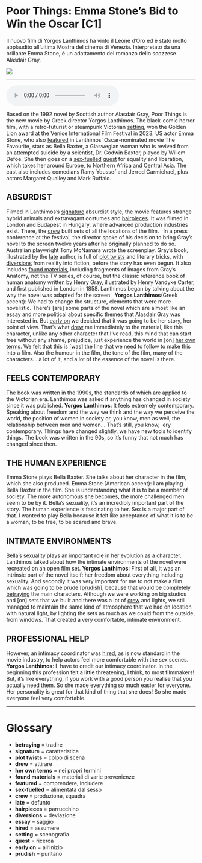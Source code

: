 # Poor Things: Emma Stone’s Bid to Win the Oscar   [C1]

Il nuovo film di Yorgos Lanthimos ha vinto il Leone d’Oro ed è stato molto applaudito all’ultima Mostra del cinema di Venezia. Interpretato da una brillante Emma Stone, è un adattamento del romanzo dello scozzese Alasdair Gray.

![](Poor%20Things%20Emma%20Stone%E2%80%99s%20Bid%20to%20Win%20the%20Oscar.jpg)

--------------

<div>
<audio controls autoplay>
    <source src="https:/raw.githubusercontent.com/dartie/speakup/main/2024-02/Poor%20Things%20Emma%20Stone%E2%80%99s%20Bid%20to%20Win%20the%20Oscar.mp3" type="audio/mpeg">
</audio>
</div>


Based on the 1992 novel by Scottish author Alasdair Gray, Poor Things is the new movie by Greek director Yorgos Lanthimos. The black-comic horror film, with a retro-futurist or steampunk Victorian [setting](## "scenografia"), won the Golden Lion award at the Venice International Film Festival in 2023.
US actor Emma Stone, who also [featured](## "comprendere, includere") in Lanthimos’ Oscar-nominated movie The Favourite, stars as Bella Baxter, a Glaswegian woman who is revived from an attempted suicide by a scientist, Dr. Godwin Baxter, played by Willem Defoe. She then goes on a [sex-fuelled](## "alimentata dal sesso") [quest](## "ricerca") for equality and liberation, which takes her around Europe, to Northern Africa and Central Asia. The cast also includes comedians Ramy Youssef and Jerrod Carmichael, plus actors Margaret Qualley and Mark Ruffalo. 

## ABSURDIST
Filmed in Lanthimos’s [signature](## "caratteristica") absurdist style, the movie features strange hybrid animals and extravagant costumes and [hairpieces](## "parrucchino"). It was filmed in London and Budapest in Hungary, where advanced production industries exist. There, the [crew](## "produzione, squadra") built sets of all the locations of the film.  
In a press conference at the festival, the director spoke of his decision to bring Gray’s novel to the screen twelve years after he originally planned to do so. Australian playwright Tony McNamara wrote the screenplay. Gray’s book, illustrated by the [late](## "defunto") author, is full of [plot twists](## "colpo di scena") and literary tricks, with [diversions](## "deviazione") from reality into fiction, before the story has even begun. It also includes [found materials](## "materiali di varie provenienze"), including fragments of images from Gray’s Anatomy, not the TV series, of course, but the classic reference book of human anatomy written by Henry Gray, illustrated by Henry Vandyke Carter, and first published in London in 1858. Lanthimos began by talking about the way the novel was adapted for the screen. 
**Yorgos Lanthimos**(Greek accent): We had to change the structure, elements that were more novelistic. There’s [are] some parts of the novel which are almost like an [essay](## "saggio") and more political about specific themes that Alasdair Gray was interested in. But [early on](## "all’inizio") we decided that it was going to be her story, her point of view. That’s what [drew](## "attirare") me immediately to the material, like this character, unlike any other character that I’ve read, this mind that can start free without any shame, prejudice, just experience the world in [on] [her own terms](## "nei propri termini"). We felt that this is [was] the line that we need to follow to make this into a film. Also the humour in the film, the tone of the film, many of the characters… a lot of it, and a lot of the essence of the novel is there.

## FEELS CONTEMPORARY
The book was written in the 1990s, the standards of which are applied to the Victorian era. Lanthimos was asked if anything has changed in society since it was published.
**Yorgos Lanthimos**: It feels extremely contemporary. Speaking about freedom and the way we think and the way we perceive the world, the position of women in society or, you know, men as well, the relationship between men and women… That’s still, you know,  ery contemporary. Things have changed slightly, we have new tools to identify things. The book was written in the 90s, so it’s funny that not much has changed since then.

## THE HUMAN EXPERIENCE
Emma Stone plays Bella Baxter. She talks about her character in the film, which she also produced.
Emma Stone (American accent): I am playing Bella Baxter in the film. She is understanding what it is to be a member of society. The more autonomous she becomes, the more challenged men seem to be by it. Bella’s sexuality, it’s an incredibly important part of the story. The human experience is fascinating to her. Sex is a major part of that. I wanted to play Bella because it felt like acceptance of what it is to be a woman, to be free, to be scared and brave.

## INTIMATE ENVIRONMENTS
Bella’s sexuality plays an important role in her evolution as a character. Lanthimos talked about how the intimate environments of the novel were recreated on an open film set.
**Yorgos Lanthimos**: First of all, it was an intrinsic part of the novel itself: her freedom about everything including sexuality. And secondly it was very important for me to not make a film which was going to be prude [[prudish](## "puritano")], because that would be completely [betraying](## "tradire") the main characters. Although we were working on big studios and [on] sets that we built and there was a lot of [crew](## "produzione, squadra") and lights, we still managed to maintain the same kind of atmosphere that we had on location with natural light, by lighting the sets as much as we could from the outside, from windows. That created a very comfortable, intimate environment.

## PROFESSIONAL HELP
However, an intimacy coordinator was [hired](## "assumere"), as is now standard in the movie industry, to help actors feel more comfortable with the sex scenes. 
**Yorgos Lanthimos**: I  have to credit our intimacy coordinator. In the beginning this profession felt a little threatening, I think, to most filmmakers! But, it’s like everything, if you work with a good person you realise that you actually need them. So she made everything so much easier for everyone. Her personality is great for that kind of thing that she does! So she made everyone feel very comfortable. 

--------------

<div style = "display:block; clear:both; page-break-after:always;"></div>

# Glossary
* **betraying** = tradire
* **signature** = caratteristica
* **plot twists** = colpo di scena
* **drew** = attirare
* **her own terms** = nei propri termini
* **found materials** = materiali di varie provenienze
* **featured** = comprendere, includere
* **sex-fuelled** = alimentata dal sesso
* **crew** = produzione, squadra
* **late** = defunto
* **hairpieces** = parrucchino
* **diversions** = deviazione
* **essay** = saggio
* **hired** = assumere
* **setting** = scenografia
* **quest** = ricerca
* **early on** = all’inizio
* **prudish** = puritano

